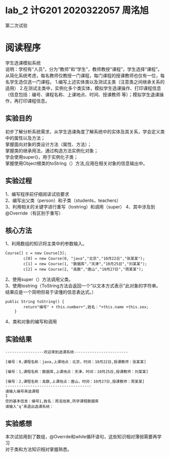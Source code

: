 # lab_2 计G201 2020322057 周洺旭
第二次试验
# 阅读程序  
学生选课模拟系统  
说明：学校有“人员”，分为“教师”和“学生”，教师教授“课程”，学生选择“课程”。从简化系统考虑，每名教师仅教授一门课程，每门课程的授课教师也仅有一位，每名学生选仅选一门课程。
1.编写上述实体类以及测试主类（注意类之间继承关系的适用）
2.在测试主类中，实例化多个类实体，模拟学生选课操作、打印课程信息（信息包括：编号、课程名称、上课地点、时间、授课教师 等）；模拟学生退课操作，再打印课程信息。

## 实验目的  
初步了解分析系统需求，从学生选课角度了解系统中的实体及其关系，学会定义类中的属性以及方法；  
掌握面向对象的类设计方法（属性、方法）；  
掌握类的继承用法，通过构造方法实例化对象；  
学会使用super()，用于实例化子类；  
掌握使用Object根类的toString（）方法,应用在相关对象的信息输出中。  
## 实验过程
1、编写程序前仔细阅读试验要求  
2、编写出父类（person）和子类（students，teachers）  
3、利用相关的关键字进行重写（tostring）和调用（super）
4、其中涉及到@Override（有区别于重写）
## 核心方法  
1、利用数组的知识将主类中的参数输入。  
```
Course[] c = new Course[3];
		c[0] = new Course(0, "java","北京","10月22日","张某某");
		c[1] = new Course(1, "数据库","天津","10月25日","刘某某");
		c[2] = new Course(2, "高数","唐山","10月27日","周某某");
```
2、使用super（）方法调用父类。  
3、使用tostring（ToString方法会返回一个“以文本方式表示”此对象的字符串。结果应是一个简明但易于读懂的信息表达式。）  
```
public String toString() {
		return"编号" + this.number+",姓名："+this.name +this.sex;
	}
```
4、类和对象的编写和调用

## 实验结果  

```  
-----------------欢迎来到选课系统------------------------

[编号：0,课程名称：java,上课地点：北京，时间：10月22日,授课教师：张某某]

[编号：1,课程名称：数据库,上课地点：天津，时间：10月25日,授课教师：刘某某]

[编号：2,课程名称：高数,上课地点：唐山，时间：10月27日,授课教师：周某某]
--------------------------------------
请输入编号来选课程
1
您的基本信息：编号1,姓名：周洺旭男,所学课程数据库
请输入‘q’来退出选课系统：  
```  

## 实验感想  
本次试验用到了数组，@Overrde和while循环语句，这些知识相对薄弱需要再学习  
对于类和方法知识相对掌握熟悉。

